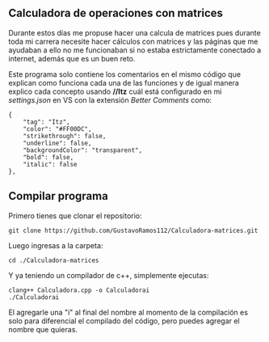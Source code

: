 ## Calculadora de operaciones con matrices

Durante estos días me propuse hacer una calcula de matrices pues durante toda mi carrera necesite hacer cálculos con matrices y las páginas que me ayudaban a ello no me funcionaban si no estaba estrictamente conectado a internet, además que es un buen reto.


Este programa solo contiene los comentarios en el mismo código que explican como funciona cada una de las funciones y de igual manera explico cada concepto usando **//Itz** cuál está configurado en mi *settings.json* en VS con la extensión *Better Comments* como:

```
{
    "tag": "Itz",
    "color": "#FF00DC",
    "strikethrough": false,
    "underline": false,
    "backgroundColor": "transparent",
    "bold": false,
    "italic": false
},
```

## Compilar programa
Primero tienes que clonar el repositorio:

```
git clone https://github.com/GustavoRamos112/Calculadora-matrices.git
```

Luego ingresas a la carpeta:

```
cd ./Calculadora-matrices
```

Y ya teniendo un compilador de c++, simplemente ejecutas:

```
clang++ Calculadora.cpp -o Calculadorai
./Calculadorai
```

El agregarle una "i" al final del nombre al momento de la compilación es solo para diferencial el compilado del código, pero puedes agregar el nombre que quieras.
